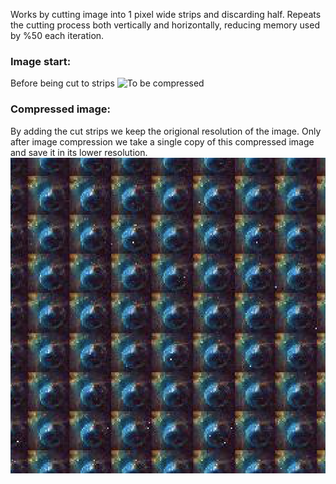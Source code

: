 Works by cutting image into 1 pixel wide strips and discarding half. Repeats the cutting process both vertically and horizontally, reducing memory used by %50 each iteration.

### Image start:
Before being cut to strips
![To be compressed](https://github.com/KoyaS/Interlacing-Compression/blob/master/images/nasaImg.jpg)

### Compressed image:
By adding the cut strips we keep the origional resolution of the image. Only after image compression we take a single copy of this compressed image and save it in its lower resolution. 
![Compressing image](https://raw.githubusercontent.com/KoyaS/Interlacing-Compression/master/compressedImage.png)
